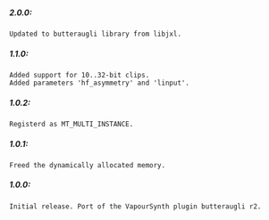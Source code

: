 ##### 2.0.0:
    Updated to butteraugli library from libjxl.

##### 1.1.0:
    Added support for 10..32-bit clips.
    Added parameters 'hf_asymmetry' and 'linput'.

##### 1.0.2:
    Registerd as MT_MULTI_INSTANCE.

##### 1.0.1:
    Freed the dynamically allocated memory.
    
##### 1.0.0:
    Initial release. Port of the VapourSynth plugin butteraugli r2.
    
